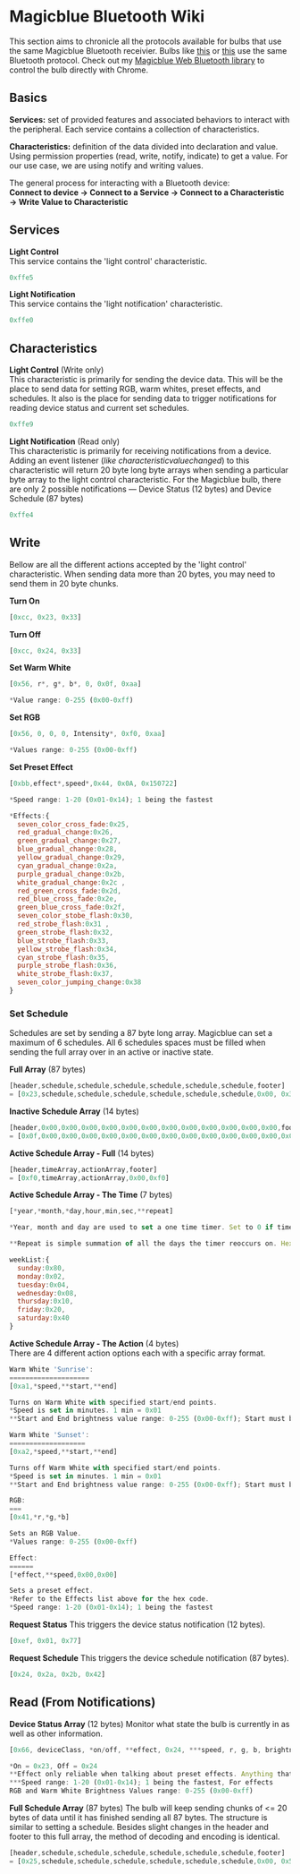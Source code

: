 # Magicblue Bluetooth Wiki

This section aims to chronicle all the protocols available for bulbs that use the same Magicblue Bluetooth receivier. Bulbs like [this](https://www.gearbest.com/smart-light-bulb/pp_230349.html) or [this](https://www.amazon.com/Magic-Light-Bluetooth-Smart-Bulb/dp/B00Y6X93EQ?ref_=bl_dp_s_web_9321634011&th=1) use the same Bluetooth protocol. 
Check out my [ Magicblue Web Bluetooth library](https://github.com/yeemachine/magicblue) to control the bulb directly with Chrome.

## Basics

**Services:** set of provided features and associated behaviors to interact with the peripheral. Each service contains a collection of characteristics.

**Characteristics:** definition of the data divided into declaration and value. Using permission properties (read, write, notify, indicate) to get a value. For our use case, we are using notify and writing values.

The general process for interacting with a Bluetooth device:  
**Connect to device → Connect to a Service → Connect to a Characteristic → Write Value to Characteristic**

## Services

**Light Control**  
This service contains the 'light control' characteristic.
```js
0xffe5
```

**Light Notification**  
This service contains the 'light notification' characteristic.
```js
0xffe0
```

## Characteristics

**Light Control** (Write only)  
This characteristic is primarily for sending the device data.
This will be the place to send data for setting RGB, warm whites, preset effects, and schedules. It also is the place for sending data to trigger notifications for reading device status and current set schedules.
```js
0xffe9
```

**Light Notification** (Read only)  
This characteristic is primarily for receiving notifications from a device.
Adding an event listener (*like characteristicvaluechanged*) to this characteristic will return 20 byte long byte arrays when sending a particular byte array to the light control characteristic. For the Magicblue bulb, there are only 2 possible notifications — Device Status (12 bytes) and Device Schedule (87 bytes)
```js
0xffe4
```

## Write
Bellow are all the different actions accepted by the 'light control' characteristic. When sending data more than 20 bytes, you may need to send them in 20 byte chunks.

**Turn On**
```js
[0xcc, 0x23, 0x33]
```
**Turn Off**
```js
[0xcc, 0x24, 0x33]
```
**Set Warm White**
```js
[0x56, r*, g*, b*, 0, 0x0f, 0xaa]

*Value range: 0-255 (0x00-0xff)
```
**Set RGB**
```js
[0x56, 0, 0, 0, Intensity*, 0xf0, 0xaa]

*Values range: 0-255 (0x00-0xff)
```
**Set Preset Effect**
```js
[0xbb,effect*,speed*,0x44, 0x0A, 0x150722]

*Speed range: 1-20 (0x01-0x14); 1 being the fastest

*Effects:{
  seven_color_cross_fade:0x25,
  red_gradual_change:0x26,
  green_gradual_change:0x27,
  blue_gradual_change:0x28,
  yellow_gradual_change:0x29,
  cyan_gradual_change:0x2a,
  purple_gradual_change:0x2b,
  white_gradual_change:0x2c ,
  red_green_cross_fade:0x2d,
  red_blue_cross_fade:0x2e,
  green_blue_cross_fade:0x2f,
  seven_color_stobe_flash:0x30,
  red_strobe_flash:0x31 ,
  green_strobe_flash:0x32,
  blue_strobe_flash:0x33,
  yellow_strobe_flash:0x34,
  cyan_strobe_flash:0x35,
  purple_strobe_flash:0x36,
  white_strobe_flash:0x37,
  seven_color_jumping_change:0x38
}
```
### Set Schedule

Schedules are set by sending a 87 byte long array. Magicblue can set a maximum of 6 schedules. All 6 schedules spaces must be filled when sending the full array over in an active or inactive state.

**Full Array** (87 bytes)
```js
[header,schedule,schedule,schedule,schedule,schedule,schedule,footer] 
= [0x23,schedule,schedule,schedule,schedule,schedule,schedule,0x00, 0x32]
```
**Inactive Schedule Array** (14 bytes)
```js
[header,0x00,0x00,0x00,0x00,0x00,0x00,0x00,0x00,0x00,0x00,0x00,0x00,footer]
= [0x0f,0x00,0x00,0x00,0x00,0x00,0x00,0x00,0x00,0x00,0x00,0x00,0x00,0x0f]
```
**Active Schedule Array - Full** (14 bytes)
```js
[header,timeArray,actionArray,footer]
= [0xf0,timeArray,actionArray,0x00,0xf0]
```
**Active Schedule Array - The Time** (7 bytes)
```js
[*year,*month,*day,hour,min,sec,**repeat]

*Year, month and day are used to set a one time timer. Set to 0 if timer is meant to repeat.

**Repeat is simple summation of all the days the timer reoccurs on. Hex codes for each day below.

weekList:{
  sunday:0x80,
  monday:0x02,
  tuesday:0x04,
  wednesday:0x08,
  thursday:0x10,
  friday:0x20,
  saturday:0x40
}
```
**Active Schedule Array - The Action** (4 bytes)  
There are 4 different action options each with a specific array format.
```js
Warm White 'Sunrise':
====================
[0xa1,*speed,**start,**end]

Turns on Warm White with specified start/end points.
*Speed is set in minutes. 1 min = 0x01
**Start and End brightness value range: 0-255 (0x00-0xff); Start must be smaller than End value

Warm White 'Sunset':
===================
[0xa2,*speed,**start,**end]

Turns off Warm White with specified start/end points.
*Speed is set in minutes. 1 min = 0x01
**Start and End brightness value range: 0-255 (0x00-0xff); Start must be larger than End value

RGB:
===
[0x41,*r,*g,*b]

Sets an RGB Value.
*Values range: 0-255 (0x00-0xff)

Effect:
======
[*effect,**speed,0x00,0x00]

Sets a preset effect.
*Refer to the Effects list above for the hex code.
*Speed range: 1-20 (0x01-0x14); 1 being the fastest
```
**Request Status**
This triggers the device status notification (12 bytes).
```js
[0xef, 0x01, 0x77]
```
**Request Schedule**
This triggers the device schedule notification (87 bytes).
```js
[0x24, 0x2a, 0x2b, 0x42]
```

## Read (From Notifications)

**Device Status Array** (12 bytes)
Monitor what state the bulb is currently in as well as other information.
```js
[0x66, deviceClass, *on/off, **effect, 0x24, ***speed, r, g, b, brightness, version, 0x99]

*On = 0x23, Off = 0x24
**Effect only reliable when talking about preset effects. Anything that isn't a preset in this slot could be inaccurate.
***Speed range: 1-20 (0x01-0x14); 1 being the fastest, For effects
RGB and Warm White Brightness Values range: 0-255 (0x00-0xff)
```

**Full Schedule Array** (87 bytes)
The bulb will keep sending chunks of <= 20 bytes of data until it has finished sending all 87 bytes. The structure is similar to setting a schedule. Besides slight changes in the header and footer to this full array, the method of decoding and encoding is identical.
```js
[header,schedule,schedule,schedule,schedule,schedule,schedule,footer] 
= [0x25,schedule,schedule,schedule,schedule,schedule,schedule,0x00, 0x52]
```
